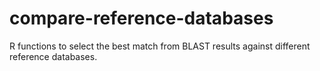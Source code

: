 # compare-reference-databases
R functions to select the best match from BLAST results against different reference databases.
